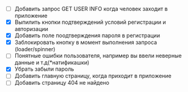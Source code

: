 - [ ] Добавить запрос GET USER INFO когда человек заходит в приложение
- [x] Выпилить кнопки подтверждений условий регистрации и авторизации
- [x] Добавить поле поодтверждения пароля в регистрации
- [x] Заблокировать кнопку в момент выполнения запроса (loader/spinner)
- [ ] Понятные ошибки пользователя, например вы ввели неверные данные и т.д(\*натификашки)
- [x] Убрать забыли пароль
- [ ] Добавить главную страницу, когда приходит в приложение
- [ ] Добавить страницу 404 не найдено
